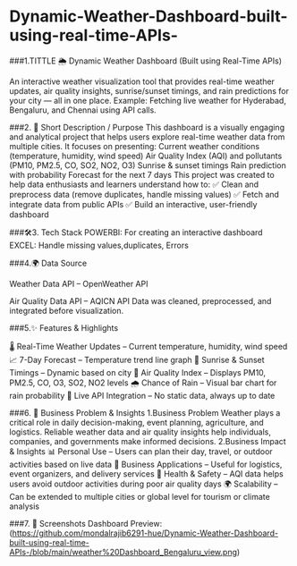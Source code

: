 # Dynamic-Weather-Dashboard-built-using-real-time-APIs-

###1.TITTLE
🌦️ Dynamic Weather Dashboard (Built using Real-Time APIs)

An interactive weather visualization tool that provides real-time weather updates, air quality insights, sunrise/sunset timings, and rain predictions for your city — all in one place.
Example: Fetching live weather for Hyderabad, Bengaluru, and Chennai using API calls.

###2. 📝 Short Description / Purpose
This dashboard is a visually engaging and analytical project that helps users explore real-time weather data from multiple cities.
It focuses on presenting:
Current weather conditions (temperature, humidity, wind speed)
Air Quality Index (AQI) and pollutants (PM10, PM2.5, CO, SO2, NO2, O3)
Sunrise & sunset timings
Rain prediction with probability
Forecast for the next 7 days
This project was created to help data enthusiasts and learners understand how to:
✅ Clean and preprocess data (remove duplicates, handle missing values)
✅ Fetch and integrate data from public APIs
✅ Build an interactive, user-friendly dashboard

###🛠️3. Tech Stack
POWERBI: For creating an interactive dashboard
EXCEL: Handle missing values,duplicates, Errors

###4.🌍 Data Source

Weather Data API – OpenWeather API

Air Quality Data API – AQICN API
Data was cleaned, preprocessed, and integrated before visualization.

###5.✨ Features & Highlights

🌡️ Real-Time Weather Updates – Current temperature, humidity, wind speed
📈 7-Day Forecast – Temperature trend line graph
🌅 Sunrise & Sunset Timings – Dynamic based on city
💨 Air Quality Index – Displays PM10, PM2.5, CO, O3, SO2, NO2 levels
🌧️ Chance of Rain – Visual bar chart for rain probability
🔄 Live API Integration – No static data, always up to date

###6. 💼 Business Problem & Insights
1.Business Problem
Weather plays a critical role in daily decision-making, event planning, agriculture, and logistics. Reliable weather data and air quality insights help individuals, companies, and governments make informed decisions.
2.Business Impact & Insights
📊 Personal Use – Users can plan their day, travel, or outdoor activities based on live data
🏢 Business Applications – Useful for logistics, event organizers, and delivery services
🌱 Health & Safety – AQI data helps users avoid outdoor activities during poor air quality days
🌍 Scalability – Can be extended to multiple cities or global level for tourism or climate analysis

###7. 📸 Screenshots
Dashboard Preview:(https://github.com/mondalrajib6291-hue/Dynamic-Weather-Dashboard-built-using-real-time-APIs-/blob/main/weather%20Dashboard_Bengaluru_view.png)


